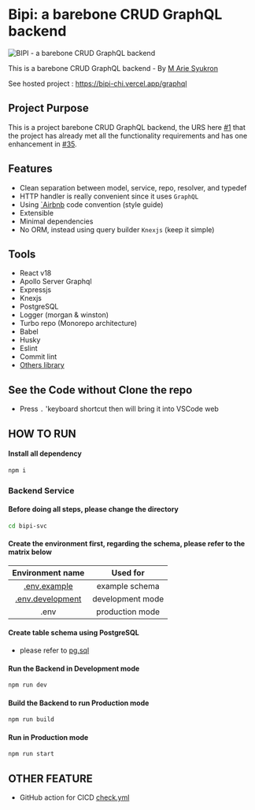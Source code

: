 # Bipi: a barebone CRUD GraphQL backend

![BIPI - a barebone CRUD GraphQL backend](https://user-images.githubusercontent.com/36725290/194747168-babfcfc1-2e29-461a-b66c-a4c95ba70b7e.png)


<div align="left">
  <p>
  This is a barebone CRUD GraphQL backend - By <a href="https://www.linkedin.com/in/ariesyukron/">M Arie Syukron</a>
  </p>
  <p>
  See hosted project : <a href="https://bipi-chi.vercel.app/graphql">https://bipi-chi.vercel.app/graphql</a>
  </p>
</div>


## Project Purpose

This is a project barebone CRUD GraphQL backend, the URS here [#1](https://github.com/syukronarie/bipi/issues/1) that the project has already met all the functionality requirements and has one enhancement in [#35](https://github.com/syukronarie/bipi/issues/33).

## Features

* Clean separation between model, service, repo, resolver, and typedef
* HTTP handler is really convenient since it uses `GraphQL`
* Using [`Airbnb](https://github.com/airbnb/javascript) code convention (style guide)
* Extensible
* Minimal dependencies
* No ORM, instead using query builder `Knexjs` (keep it simple)

## Tools

- React v18
- Apollo Server Graphql
- Expressjs
- Knexjs
- PostgreSQL
- Logger (morgan & winston)
- Turbo repo (Monorepo architecture)
- Babel
- Husky
- Eslint
- Commit lint
- [Others library](https://github.com/syukronarie/bipi/blob/master/bipi-svc/package.json)

## See the Code without Clone the repo
- Press `.` 'keyboard shortcut then will bring it into VSCode web

## HOW TO RUN

#### Install all dependency
```bash
npm i
```

### Backend Service
#### Before doing all steps, please change the directory
```bash
cd bipi-svc
```

#### Create the environment first, regarding the schema, please refer to the matrix below

| Environment name                                                                             |Used for                  |
|:--------------------------------------------------------------------------------------------:|:------------------------:|
|[.env.example](https://github.com/syukronarie/bipi/blob/master/bipi-svc/.env.example)         |example schema            |
|[.env.development](https://github.com/syukronarie/bipi/blob/master/bipi-svc/.env.development) |development mode          |
|.env                                                                                          |production mode           |

#### Create table schema using PostgreSQL
- please refer to [pg.sql](https://github.com/syukronarie/bipi/blob/master/bipi-svc/src/config/pg.sql)

#### Run the Backend in Development mode 
```bash
npm run dev
```

#### Build the Backend to run Production mode
```bash
npm run build
```

#### Run in Production mode 
```bash
npm run start
```

## OTHER FEATURE
- GitHub action for CICD [check.yml](./.github/workflows/check.yml)
